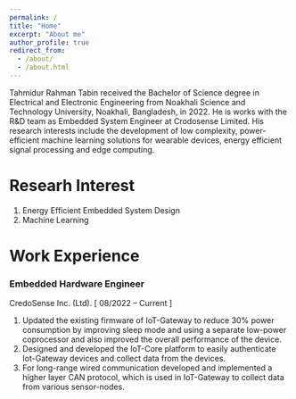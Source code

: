```yaml
---
permalink: /
title: "Home"
excerpt: "About me"
author_profile: true
redirect_from: 
  - /about/
  - /about.html
---
```


Tahmidur Rahman Tabin received the Bachelor of Science degree in Electrical and Electronic Engineering from Noakhali Science and Technology University, Noakhali, Bangladesh, in 2022. He is works with the R&D team as Embedded System Engineer at Crodosense Limited. His research interests include the development of low complexity, power-efficient machine learning solutions for wearable devices, energy efficient signal processing and edge computing. 



# Researh Interest 
1. Energy Efficient Embedded System Design
2. Machine Learning


# Work Experience 
### Embedded Hardware Engineer
CredoSense Inc. (Ltd). [ 08/2022 – Current ] 

1. Updated the existing firmware of IoT-Gateway to reduce 30% power consumption by improving sleep mode and using a separate low-power coprocessor and also improved the overall performance of the device.
2. Designed and developed the IoT-Core platform to easily authenticate Iot-Gateway devices and collect data from the devices.
3. For long-range wired communication developed and implemented a higher layer CAN protocol, which is used in IoT-Gateway to collect data from various sensor-nodes.


